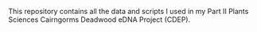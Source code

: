 This repository contains all the data and scripts I used in my Part II Plants Sciences Cairngorms Deadwood eDNA Project (CDEP). 
